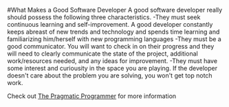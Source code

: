 #What Makes a Good Software Developer
A good software developer really should possess the following three characteristics. 
-They must seek continuous learning and self-improvement. A good developer constantly keeps abreast of new trends and technology and spends time learning and familiarizing him/herself with new programming languages
-They must be a good communicator. You will want to check in on their progress and they will need to clearly communicate the state of the project, additional work/resources needed, and any ideas for improvement.
-They must have some interest and curiousity in the space you are playing. If the developer doesn't care about the problem you are solving, you won't get top notch work. 

Check out [The Pragmatic Programmer](http://socialwork.illinois.edu/wp-content/uploads/2013/06/the-pragmatic-programmer_0_0.pdf) for more information
